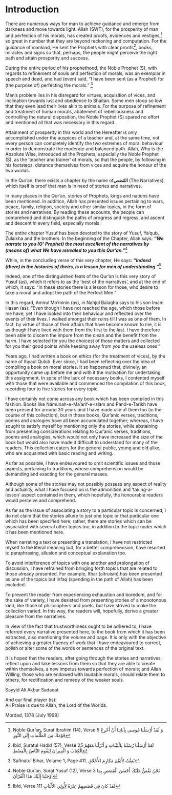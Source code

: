 Introduction
============

There are numerous ways for man to achieve guidance and emerge from
darkness and move towards light. Allah (SWT), for the prosperity of man
and perfection of his morals, has created proofs, evidences and
vestiges,[^1] so great in number that they are beyond reckoning and
computation. For the guidance of mankind, He sent the Prophets with
clear proofs[^2], books, miracles and signs so that, perhaps, the people
might perceive the right path and attain prosperity and success.

During the entire period of his prophethood, the Noble Prophet (S), with
regards to refinement of souls and perfection of morals, was an exemplar
in speech and deed, and had (even) said, “I have been sent (as a
Prophet) for (the purpose of) perfecting the morals.” [^3]

Man’s problem lies in his disregard for virtues, acquisition of vices,
and inclination towards lust and obedience to Shaitan. Some men stoop so
low that they even lead their lives akin to animals. For the purpose of
refinement and treatment of human morals, abatement of rebelliousness
and controlling the natural disposition, the Noble Prophet (S) spared no
effort and mentioned all that was necessary in this regard.

Attainment of prosperity in this world and the Hereafter is only
accomplished under the auspices of a teacher and, at the same time, not
every person can completely identify the two extremes of moral behaviour
in order to demonstrate the moderate and balanced path. Allah, Who is
the Absolute Wise, introduced all the Prophets, especially the Noble
Prophet (S), as the ‘teacher and trainer’ of morals, so that the people,
by following in his footsteps, distance themselves from vices and
acquire the honour of the two worlds.

In the Qur’an, there exists a chapter by the name of**القَصَص** (The
Narratives), which itself is proof that man is in need of stories and
narratives.

In many places in the Qur’an, stories of Prophets, kings and nations
have been mentioned. In addition, Allah has presented issues pertaining
to wars, peace, family, religion, society and other similar topics, in
the form of stories and narratives. By reading these accounts, the
people can comprehend and distinguish the paths of progress and regress,
and ascent and descent in every field, especially morals.

The entire chapter Yusuf has been devoted to the story of Yusuf, Ya’qub,
Zulaikha and the brothers. In the beginning of the Chapter, Allah says:
***“We narrate to you (O’ Prophet) the most excellent of the narratives
by (means of) what We have revealed to you this Qur’an.”***[^4]

While, in the concluding verse of this very chapter, He says: ***“Indeed
(there) in the histories of theirs, is a lesson for men of
understanding.”***[^5]

Indeed, one of the distinguished feats of the Qur’an is this very story
of Yusuf (as), which it refers to as the ‘best of the narratives’, and
at the end of which, it says: “In these stories there is a lesson for
those, who desire to take a moral and adopt the path of the Perfect
Men.”

In this regard, Amirul Mo’minin (as), in Nahjul Balagha says to his son
Imam Hasan (as): “Even though I have not reached the age, which those
before me have, yet I have looked into their behaviour and reflected
over the events of their lives. I walked amongst their ruins till I was
as one of them. In fact, by virtue of those of their affairs that have
become known to me, it is as though I have lived with them from the
first to the last. I have therefore been able to discern the impure from
the clean and the benefit from the harm. I have selected for you the
choicest of those matters and collected for you their good points while
keeping away from you the useless ones.”

Years ago, I had written a book on ethics (for the treatment of vices),
by the name of Ihyaul Qulub. Ever since, I had been reflecting over the
idea of compiling a book on moral stories. It so happened that,
divinely, an opportunity came up before me and with it the motivation
for undertaking this assignment. In spite of the lack of necessary
books, I contented myself with those that were available and commenced
the compilation of this book, recording four to five stories for every
topic.

I have certainly not come across any book which has been compiled in
this fashion. Books like Namunah-e-Ma’arif-e-Islam and Pand-e-Tarikh
have been present for around 30 years and I have made use of them too
(in the course of this collection), but in those books, Qur’anic verses,
traditions, poems and analogies have all been accumulated together;
whereas, I have sought to satisfy myself by mentioning only the stories,
while abstaining from presenting considerations relating to Qur’anic
verses, traditions, poems and analogies, which would not only have
increased the size of the book but would also have made it difficult to
understand for many of the readers. This collection caters for the
general public, young and old alike, who are acquainted with basic
reading and writing.

As far as possible, I have endeavoured to omit scientific issues and
those aspects, pertaining to traditions, whose comprehension would be
demanding and exacting for the general masses.

Although some of the stories may not possibly possess any aspect of
reality and actuality, what I have focused on is the admonition and
‘taking-a-lesson’ aspect contained in them, which hopefully, the
honourable readers would perceive and comprehend.

As far as the issue of associating a story to a particular topic is
concerned, I do not claim that the stories allude to just one topic or
that particular one which has been specified here; rather, there are
stories which can be associated with several other topics too, in
addition to the topic under which it has been mentioned here.

When narrating a text or presenting a translation, I have not restricted
myself to the literal meaning but, for a better comprehension, have
resorted to paraphrasing, allusion and conceptual explanation too.

To avoid interference of topics with one another and prolongation of
discussion, I have refrained from bringing forth topics that are related
to those already presented. For example, Ithar (altruism) has been
presented as one of the topics but Infaq (spending in the path of Allah)
has been excluded.

To prevent the reader from experiencing exhaustion and boredom, and for
the sake of variety, I have desisted from presenting stories of a
monotonous kind, like those of philosophers and poets, but have strived
to make the collection varied. In this way, the readers will, hopefully,
derive a greater pleasure from the narratives.

In view of the fact that trustworthiness ought to be adhered to, I have
referred every narrative presented here, to the book from which it has
been extracted, also mentioning the volume and page. It is only with the
objective of achieving a greater fluency of work that I have endeavoured
to correct, polish or alter some of the words or sentences of the
original text.

It is hoped that the readers, after going through the stories and
narratives, reflect upon and take lessons from them so that they are
able to create within themselves, a new impetus towards perfection of
morals; and Allah Willing, those who are endowed with laudable morals,
should relate them to others, for rectification and remedy of the weaker
souls.

Sayyid Ali Akbar Sadaqat

And our final prayer (is):  
 All Praise is due to Allah, the Lord of the Worlds.

Mordad, 1378 [July 1999]

[^1]: Noble Qur’an, Surat Ibrahim (14), Verse 5 وَ لَقَدْ أَرْسَلْنا
مُوسى‏ بِآياتِنا أَنْ أَخْرِجْ قَوْمَكَ مِنَ الظُّلُماتِ إِلَى النُّورِ

[^2]: Ibid, Suratul Hadid (57), Verse 25 لَقَدْ أَرْسَلْنا رُسُلَنا
بِالْبَيِّناتِ وَ أَنْزَلْنا مَعَهُمُ الْكِتابَ وَ الْمِيزانَ لِيَقُومَ
النَّاسُ بِالْقِسْطِ

[^3]: Safinatul Bihar, Volume 1, Page 411. بُعِثْتُ لِأُتَمِّمَ
مَكَارِمَ الأََخْلَاقِ

[^4]: Noble Qur’an, Surat Yusuf (12), Verse 3 نَحْنُ نَقُصُّ عَلَيْكَ
أَحْسَنَ الْقَصَصِ بِما أَوْحَيْنا إِلَيْكَ هذَا الْقُرْآنَ‏

[^5]: Ibid, Verse 111 لَقَدْ كانَ فِي قَصَصِهِمْ عِبْرَةٌ لِأُولِي
الأََلْبَابِ‏


